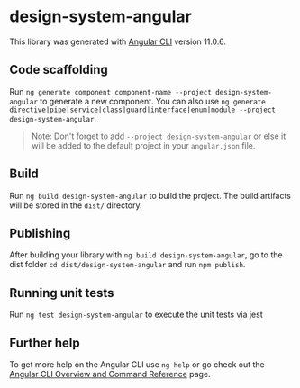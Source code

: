 # design-system-angular

This library was generated with [Angular CLI](https://github.com/angular/angular-cli) version 11.0.6.

## Code scaffolding

Run `ng generate component component-name --project design-system-angular` to generate a new component. You can also use `ng generate directive|pipe|service|class|guard|interface|enum|module --project design-system-angular`.
> Note: Don't forget to add `--project design-system-angular` or else it will be added to the default project in your `angular.json` file. 

## Build

Run `ng build design-system-angular` to build the project. The build artifacts will be stored in the `dist/` directory.

## Publishing

After building your library with `ng build design-system-angular`, go to the dist folder `cd dist/design-system-angular` and run `npm publish`.

## Running unit tests

Run `ng test design-system-angular` to execute the unit tests via jest

## Further help

To get more help on the Angular CLI use `ng help` or go check out the [Angular CLI Overview and Command Reference](https://angular.io/cli) page.
